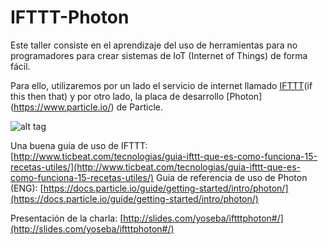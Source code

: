 # IFTTT-Photon

Este taller consiste en el aprendizaje del uso de herramientas para no programadores para crear sistemas de IoT (Internet of Things) de forma fácil.

Para ello, utilizaremos por un lado el servicio de internet llamado [IFTTT](https://ifttt.com/)(if this then that) y por otro lado, la placa de desarrollo [Photon] (https://www.particle.io/) de Particle.

![alt tag](https://community.particle.io/uploads/default/4338/6a2391634b39f1c9.gif)

Una buena guia de uso de IFTTT: [http://www.ticbeat.com/tecnologias/guia-ifttt-que-es-como-funciona-15-recetas-utiles/](http://www.ticbeat.com/tecnologias/guia-ifttt-que-es-como-funciona-15-recetas-utiles/)
Guia de referencia de uso de Photon (ENG): [https://docs.particle.io/guide/getting-started/intro/photon/](https://docs.particle.io/guide/getting-started/intro/photon/)

Presentación de la charla: [http://slides.com/yoseba/iftttphoton#/](http://slides.com/yoseba/iftttphoton#/)

